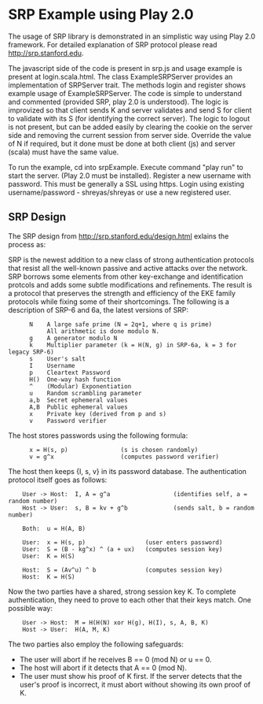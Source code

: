 SRP Example using Play 2.0
==========================

The usage of SRP library is demonstrated in an simplistic way using Play 2.0 framework. For detailed explanation of SRP protocol please read http://srp.stanford.edu.

The javascript side of the code is present in srp.js and usage example is present at login.scala.html. The class ExampleSRPServer provides an implementation of SRPServer trait. The methods login and register shows example usage of ExampleSRPServer. The code is simple to understand and commented (provided SRP, play 2.0 is understood). The logic is improvized so that client sends K and server validates and send S for client to validate with its S (for identifying the correct server). The logic to logout is not present, but can be added easily by clearing the cookie on the server side and removing the current session from server side. Override the value of N if required, but it done must be done at both client (js) and server (scala) must have the same value.

To run the example, cd into srpExample. Execute command "play run" to start the server. (Play 2.0 must be installed). Register a new username with password. This must be generally a SSL using https. Login using existing username/password - shreyas/shreyas or use a new registered user.

SRP Design
----------

The SRP design from http://srp.stanford.edu/design.html exlains the process as:

SRP is the newest addition to a new class of strong authentication protocols that resist all the well-known passive and active attacks over the network. SRP borrows some elements from other key-exchange and identification protcols and adds some subtle modifications and refinements. The result is a protocol that preserves the strength and efficiency of the EKE family protocols while fixing some of their shortcomings.
The following is a description of SRP-6 and 6a, the latest versions of SRP:

		  N    A large safe prime (N = 2q+1, where q is prime)
			   All arithmetic is done modulo N.
		  g    A generator modulo N
		  k    Multiplier parameter (k = H(N, g) in SRP-6a, k = 3 for legacy SRP-6)
		  s    User's salt
		  I    Username
		  p    Cleartext Password
		  H()  One-way hash function
		  ^    (Modular) Exponentiation
		  u    Random scrambling parameter
		  a,b  Secret ephemeral values
		  A,B  Public ephemeral values
		  x    Private key (derived from p and s)
		  v    Password verifier

The host stores passwords using the following formula:

		  x = H(s, p)               (s is chosen randomly)
		  v = g^x                   (computes password verifier)

The host then keeps {I, s, v} in its password database. The authentication protocol itself goes as follows:

		User -> Host:  I, A = g^a                  (identifies self, a = random number)
		Host -> User:  s, B = kv + g^b             (sends salt, b = random number)

        Both:  u = H(A, B)

        User:  x = H(s, p)                 (user enters password)
        User:  S = (B - kg^x) ^ (a + ux)   (computes session key)
        User:  K = H(S)

        Host:  S = (Av^u) ^ b              (computes session key)
        Host:  K = H(S)

Now the two parties have a shared, strong session key K. To complete authentication, they need to prove to each other that their keys match. One possible way:

		User -> Host:  M = H(H(N) xor H(g), H(I), s, A, B, K)
		Host -> User:  H(A, M, K)

The two parties also employ the following safeguards:
* The user will abort if he receives B == 0 (mod N) or u == 0.
* The host will abort if it detects that A == 0 (mod N).
* The user must show his proof of K first. If the server detects that the user's proof is incorrect, it must abort without showing its own proof of K.


